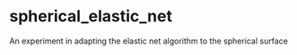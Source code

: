 # spherical_elastic_net
An experiment in adapting the elastic net algorithm to the spherical surface
